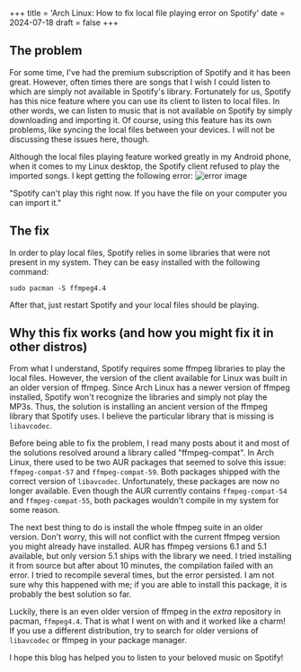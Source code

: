 +++
title = 'Arch Linux: How to fix local file playing error on Spotify'
date = 2024-07-18
draft = false
+++

## The problem

For some time, I've had the premium subscription of Spotify and it has been great.
However, often times there are songs that I wish I could listen to which are simply not available in Spotify's library.
Fortunately for us, Spotify has this nice feature where you can use its client to listen to local files.
In other words, we can listen to music that is not available on Spotify by simply downloading and importing it.
Of course, using this feature has its own problems, like syncing the local files between your devices.
I will not be discussing these issues here, though.

Although the local files playing feature worked greatly in my Android phone, when it comes to my Linux desktop, the Spotify client refused to play the imported songs.
I kept getting the following error:
![error image](/spotify-cannot-play/error.png "500")

"Spotify can't play this right now. If you have the file on your computer you can import it."

## The fix

In order to play local files, Spotify relies in some libraries that were not present in my system.
They can be easy installed with the following command:

`sudo pacman -S ffmpeg4.4`

After that, just restart Spotify and your local files should be playing.

## Why this fix works (and how you might fix it in other distros)

From what I understand, Spotify requires some ffmpeg libraries to play the local files.
However, the version of the client available for Linux was built in an older version of ffmpeg.
Since Arch Linux has a newer version of ffmpeg installed, Spotify won't recognize the libraries and simply not play the MP3s.
Thus, the solution is installing an ancient version of the ffmpeg library that Spotify uses.
I believe the particular library that is missing is `libavcodec`.

Before being able to fix the problem, I read many posts about it and most of the solutions resolved around a library called "ffmpeg-compat".
In Arch Linux, there used to be two AUR packages that seemed to solve this issue: `ffmpeg-compat-57` and `ffmpeg-compat-59`.
Both packages shipped with the correct version of `libavcodec`.
Unfortunately, these packages are now no longer available.
Even though the AUR currently contains `ffmpeg-compat-54` and `ffmpeg-compat-55`, both packages wouldn't compile in my system for some reason.

The next best thing to do is install the whole ffmpeg suite in an older version.
Don't worry, this will not conflict with the current ffmpeg version you might already have installed.
AUR has ffmpeg versions 6.1 and 5.1 available, but only version 5.1 ships with the library we need.
I tried installing it from source but after about 10 minutes, the compilation failed with an error.
I tried to recompile several times, but the error persisted.
I am not sure why this happened with me; if you are able to install this package, it is probably the best solution so far.

Luckily, there is an even older version of ffmpeg in the *extra* repository in pacman, `ffmpeg4.4`.
That is what I went on with and it worked like a charm!
If you use a different distribution, try to search for older versions of `libavcodec` or ffmpeg in your package manager.

I hope this blog has helped you to listen to your beloved music on Spotify!
